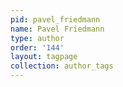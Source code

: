 ```yaml
---
pid: pavel_friedmann
name: Pavel Friedmann
type: author
order: '144'
layout: tagpage
collection: author_tags
---
```

